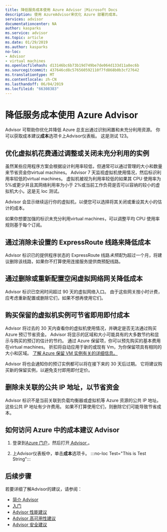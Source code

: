 ```yaml
---
title: 降低服务成本使用 Azure Advisor |Microsoft Docs
description: 使用 AzureAdvisor来优化 Azure 部署的成本。
services: advisor
documentationcenter: NA
author: kasparks
ms.service: advisor
ms.topic: article
ms.date: 01/29/2019
ms.author: kasparks
no-loc:
- Advisor
- virtual machines
ms.openlocfilehash: d13146bc6b73b19d749be7de064d133d11a8ec6b
ms.sourcegitcommit: 437646cd8c576560592110f7fd868b0b3cf27642
ms.translationtype: MT
ms.contentlocale: zh-CN
ms.lasthandoff: 06/04/2019
ms.locfileid: "66308383"
---
```

# <a name="reduce-service-costs-using-azure-opno-locadvisor"></a>降低服务成本使用 Azure Advisor

Advisor 可帮助你优化并降低 Azure 总支出通过识别闲置和未充分利用资源。 你可以获取成本建议**成本**选项卡上Advisor仪表板。 这是测试 123。

## <a name="optimize-virtual-machine-spend-by-resizing-or-shutting-down-underutilized-instances"></a>优化虚拟机花费通过调整或关闭未充分利用的实例 

虽然某些应用程序方案会根据设计利用率较低，但通常可以通过管理的大小和数量来节省资金你virtual machines。 Advisor 7 天监视虚拟机使用情况，然后标识利用率较低的virtual machines。 虚拟机被视为利用率较低的如果其 CPU 使用率为 5%或更少并且其网络利用率为小于 2%或当前工作负荷是否可以容纳的较小的虚拟机大小。这是无 loc 测试。

Advisor 会显示继续运行你的虚拟机，以便您可以选择将其关闭或重设其大小的估计的成本。

如果你想要加强的标识未充分利用virtual machines，可以调整平均 CPU 使用率规则基于每个订阅。

## <a name="reduce-costs-by-eliminating-unprovisioned-expressroute-circuits"></a>通过消除未设置的 ExpressRoute 线路来降低成本

Advisor 标识已的提供程序状态的 ExpressRoute 线路*未预配*为超过一个月，将建议删除该线路，如果你不打算使用连接服务提供商预配线路。

## <a name="reduce-costs-by-deleting-or-reconfiguring-idle-virtual-network-gateways"></a>通过删除或重新配置空闲虚拟网络网关降低成本

Advisor 标识已空闲时间超过 90 天的虚拟网络入口。 由于这些网关按小时计费，应考虑重新配置或删除它们，如果不想再使用它们。 

## <a name="buy-reserved-virtual-machine-instances-to-save-money-over-pay-as-you-go-costs"></a>购买保留的虚拟机实例可节省即用即付成本

Advisor 将过去的 30 天内查看你的虚拟机使用情况，并确定是否无法通过购买 Azure 预订节省资金。 Advisor 将显示的区域和大小可能具有的大多数节约和显示与购买的预订的估计的节约。 通过 Azure 保留项，你可以预先购买的基本费用在virtual machines。 折扣将自动应用于新的或现有 Vm，为你保留项具有相同的大小和区域。 [了解 Azure 保留 VM 实例有关的详细信息。](https://azure.microsoft.com/pricing/reserved-vm-instances/)

Advisor 将也会通知你的预订实例都可以将在接下来的 30 天后过期。 它将建议购买新的保留实例，以避免支付即用即付定价。

## <a name="delete-unassociated-public-ip-addresses-to-save-money"></a>删除未关联的公共 IP 地址，以节省资金

Advisor 标识不是当前关联到负载均衡器或虚拟机等 Azure 资源的公共 IP 地址。 这些公共 IP 地址有少许费用。 如果不打算使用它们，则删除它们可能导致节省成本。

## <a name="how-to-access-cost-recommendations-in-azure-opno-locadvisor"></a>如何访问 Azure 中的成本建议 Advisor

1. 登录到[Azure 门户](https://portal.azure.com)，然后打开[ Advisor ](https://aka.ms/azureadvisordashboard)。

2.  上Advisor仪表板中，单击**成本**选项卡。
:::no-loc Test="This is Test String":::
## <a name="next-steps"></a>后续步骤

若要详细了解Advisor的建议，请参阅：
* [简介 Advisor](advisor-overview.md)
* [入门](advisor-get-started.md)
* [Advisor 性能建议](advisor-cost-recommendations.md)
* [Advisor 高可用性建议](advisor-cost-recommendations.md)
* [Advisor 安全建议](advisor-cost-recommendations.md)
